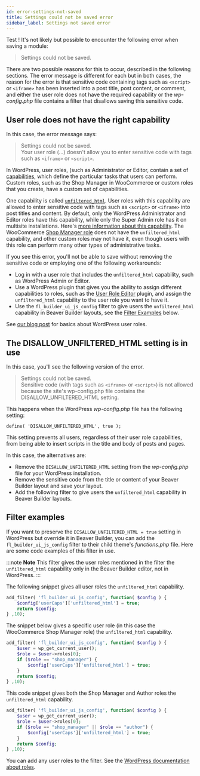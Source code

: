 ```yaml
---
id: error-settings-not-saved
title: Settings could not be saved error
sidebar_label: Settings not saved error
---
```



Test !
It's not likely but possible to encounter the following error when saving a module:

> Settings could not be saved.

There are two possible reasons for this to occur, described in the following sections. The error message is different for each but in both cases, the reason for the error is that sensitive code containing tags such as `<script>` or `<iframe>` has been inserted into a post title, post content, or comment, and either the user role does not have the required capability or the *wp-config.php* file contains a filter that disallows saving this sensitive code.

## User role does not have the right capability

In this case, the error message says:

> Settings could not be saved.  
> Your user role (...) doesn't allow you to enter sensitive code with tags such as `<iframe>` or `<script>`.

In WordPress, user roles, (such as Administrator or Editor, contain a set of [capabilities](https://wordpress.org/support/article/roles-and-capabilities/), which define the particular tasks that users can perform. Custom roles, such as the Shop Manager in WooCommerce or custom roles that you create, have a custom set of capabilities. 

One capability is called [`unfiltered_html`](https://wordpress.org/support/article/roles-and-capabilities/#unfiltered_html). User roles with this capability are allowed to enter sensitive code with tags such as `<script>` or `<iframe>` into post titles and content. By default, only the WordPress Administrator and Editor roles have this capability, while only the Super Admin role has it on multisite installations. Here's [more information about this capability](https://publishpress.com/blog/unfiltered-html-permission-wordpress/). The WooCommerce [Shop Manager role](https://docs.woocommerce.com/document/roles-capabilities/#section-2) does not have the `unfiltered_html` capability, and other custom roles may not have it, even though users with this role can perform many other types of administrative tasks.

If you see this error, you'll not be able to save without removing the sensitive code or employing one of the following workarounds:

* Log in with a user role that includes the `unfiltered_html` capability, such as WordPress Admin or Editor.
* Use a WordPress plugin that gives you the ability to assign different capabilities to roles, such as the [User Role Editor](https://wordpress.org/plugins/user-role-editor/) plugin, and assign the `unfiltered_html` capability to the user role you want to have it.
* Use the `fl_builder_ui_js_config` filter to give users the `unfiltered_html` capability in Beaver Builder layouts, see the [Filter Examples](/beaver-builder/troubleshooting/common-issues/error-settings-not-saved.md/#filter-examples) below.

See [our blog post](https://www.wpbeaverbuilder.com/wordpress-user-roles/) for basics about WordPress user roles.

## The DISALLOW_UNFILTERED_HTML setting is in use

In this case, you'll see the following version of the error.

> Settings could not be saved.  
> Sensitive code (with tags such as `<iframe>` or `<script>`) is not allowed because the site's wp-config.php file contains the DISALLOW_UNFILTERED_HTML setting.

This happens when the WordPress *wp-config.php* file has the following setting:

```
define( 'DISALLOW_UNFILTERED_HTML', true );
```

This setting prevents all users, regardless of their user role capabilities, from being able to insert scripts in the title and body of posts and pages. 

In this case, the alternatives are:

* Remove the `DISALLOW_UNFILTERED_HTML` setting from the *wp-config.php* file for your WordPress installation.
* Remove the sensitive code from the title or content of your Beaver Builder layout and save your layout.
* Add the following filter to give users the `unfiltered_html` capability in Beaver Builder layouts.

## Filter examples

If you want to preserve the `DISALLOW_UNFILTERED_HTML = true` setting in WordPress but override it in Beaver Builder, you can add the `fl_builder_ui_js_config` filter to their child theme's *functions.php* file. Here are some code examples of this filter in use.

:::note **Note**
This filter gives the user roles mentioned in the filter the `unfiltered_html` capability only in the Beaver Builder editor, not in WordPress.
:::

The following snippet gives all user roles the `unfiltered_html` capability.

```php
add_filter( 'fl_builder_ui_js_config', function( $config ) {
    $config['userCaps']['unfiltered_html'] = true;
    return $config;
} ,10);
```

The snippet below gives a specific user role (in this case the WooCommerce Shop Manager role) the `unfiltered_html` capability.

```php
add_filter( 'fl_builder_ui_js_config', function( $config ) {
 	$user = wp_get_current_user();
	$role = $user->roles[0];
 	if ($role == "shop_manager") {
    	$config['userCaps']['unfiltered_html'] = true;
 	}
    return $config;
} ,10);
```

This code snippet gives both the Shop Manager and Author roles the `unfiltered_html` capability.

```php
add_filter( 'fl_builder_ui_js_config', function( $config ) {
 	$user = wp_get_current_user();
	$role = $user->roles[0];
 	if ($role == "shop_manager" || $role == "author") {
    	$config['userCaps']['unfiltered_html'] = true;
 	}
    return $config;
} ,10);
```

You can add any user roles to the filter. See the [WordPress documentation about roles](https://wordpress.org/support/article/roles-and-capabilities/#summary-of-roles
).
